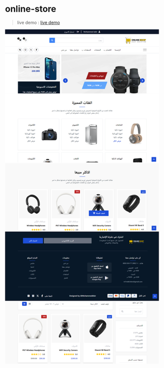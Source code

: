 # online-store


> live demo :  [live demo](https://mohammedalsir.github.io/online-store/)


<!-- https://github.com/MohammedAlsir/online-store/blob/main/img/screen/1.jpg -->
![image](img/screen/1.png)
![image](img/screen/2.png)
![image](img/screen/3.png)
![image](img/screen/5.png)
![image](img/screen/6.png)
